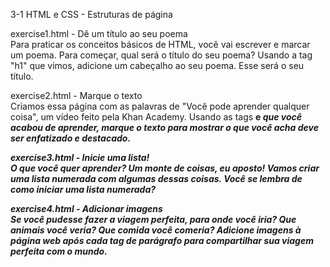 3-1 HTML e CSS - Estruturas de página

exercise1.html - Dê um título ao seu poema<br>
Para praticar os conceitos básicos de HTML, você vai escrever e marcar um poema. Para começar, qual será o título do seu poema? Usando a tag "h1" que vimos, adicione um cabeçalho ao seu poema. Esse será o seu título.

exercise2.html - Marque o texto<br>
Criamos essa página com as palavras de "Você pode aprender qualquer coisa", um vídeo feito pela Khan Academy. Usando as tags <strong> e <em> que você acabou de aprender, marque o texto para mostrar o que você acha deve ser enfatizado e destacado.

exercise3.html - Inicie uma lista!<br>
O que você quer aprender? Um monte de coisas, eu aposto! Vamos criar uma lista numerada com algumas dessas coisas. Você se lembra de como iniciar uma lista numerada?

exercise4.html - Adicionar imagens<br>
Se você pudesse fazer a viagem perfeita, para onde você iria? Que animais você veria? Que comida você comeria? Adicione imagens à página web após cada tag de parágrafo para compartilhar sua viagem perfeita com o mundo.